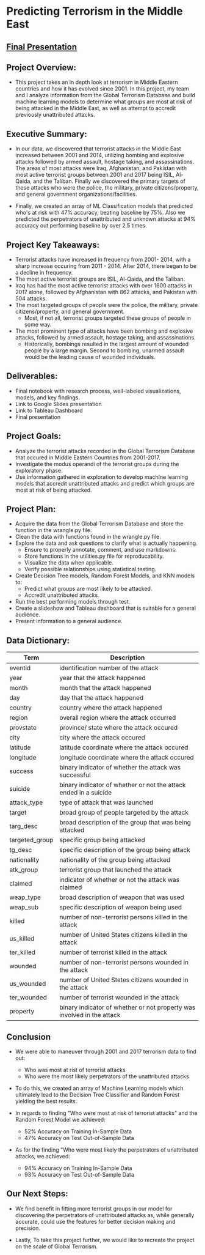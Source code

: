# Predicting Terrorism in the Middle East

## [Final Presentation ]([(https://public.tableau.com/app/profile/frederik.n.lindsey/viz/terrorism_attribution_captstone_viz/Predictors)]) 

## Project Overview: 
- This project takes an in depth look at terrorism in Middle Eastern countries and how it has evolved since 2001. In this project, my team and I analyze information from the Global Terrorism Database and build machine learning models to determine what groups are most at risk of being attacked in the Middle East, as well as attempt to accredit previously unattributed attacks.

## Executive Summary: 
- In our data, we discovered that terrorist attacks in the Middle East increased between 2001 and 2014, utilizing bombing and explosive attacks followed by armed assault, hostage taking, and assassinations. The areas of most attacks were Iraq, Afghanistan, and Pakistan with most active terrorist groups between 2001 and 2017 being ISIL, Al-Qaida, and the Taliban. Finally we discovered the primary targets of these attacks who were the police, the military, private citizens/property, and general government organizations/facilities.

- Finally, we created an array of ML Classification models that predicted who's at risk with 47% accuracy, beating baseline by 75%. Also we predicted the perpetrators of unattributed and unknown attacks at 94% accuracy out performing baseline by over 2.5 times.

## Project Key Takeaways: 
- Terrorist attacks have increased in frequency from 2001- 2014, with a sharp increase occuring from 2011 - 2014. After 2014, there began to be a decline in frequency.
- The most active terrorist groups are ISIL, Al-Qaida, and the Taliban.
- Iraq has had the most active terrorist attacks with over 1600 attacks in 2017 alone, followed by Afghanistan with 862 attacks, and Pakistan with 504 attacks.
- The most targeted groups of people were the police, the military, private citizens/property, and general government.
  - Most, if not all, terrorist groups targeted these groups of people in some way.
- The most prominent type of attacks have been bombing and explosive attacks, followed by armed assault, hostage taking, and assassinations.
  - Historically, bombings resulted in the largest amount of wounded people by a large margin. Second to bombing, unarmed assault would be the leading cause of wounded individuals.

## Deliverables: 
- Final notebook with research process, well-labeled visualizations, models, and key findings. 
- Link to Google Slides presentation
- Link to Tableau Dashboard
- Final presentation

## Project Goals: 
- Analyze the terrorist attacks recorded in the Global Terrorism Database that occured in Middle Eastern Countries from 2001-2017. 
- Investigate the modus operandi of the terrorist groups during the exploratory phase. 
-  Use information gathered in exploration to develop machine learning models that accredit unattributed attacks and predict which groups are most at risk of being attacked.

## Project Plan:
- Acquire the data from the Global Terrorism Database and store the function in the wrangle.py file. 
- Clean the data with functions found in the wrangle.py file. 
- Explore the data and ask questions to clarify what is actually happening. 
  - Ensure to properly annotate, comment, and use markdowns. 
  - Store functions in the utilities.py file for reproducability. 
  - Visualize the data when applicable. 
  - Verify possible relationships using statistical testing. 
- Create Decision Tree models, Random Forest Models, and KNN models to:
  - Predict what groups are most likely to be attacked.
  - Accredit unattributed attacks. 
- Run the best performing models through test. 
- Create a slideshow and Tableau dashboard that is suitable for a general audience. 
- Present information to a general audience. 

## Data Dictionary:
|Term | Description|
|---|---|
| eventid | identification number of the attack|
| year | year that the attack happened|
| month | month that the attack happened|
| day | day that the attack happened|
| country | country where the attack happened| 
| region | overall region where the attack occurred| 
| provstate | province/ state where the attack occured|
| city | city where the attack occured |
| latitude | latitude coordinate where the attack occured| 
| longitude| longitude coordinate where the attack occured| 
| success | binary indicator of whether the attack was successful|
| suicide | binary indicator of whether or not the attack ended in a suicide| 
| attack_type | type of attack that was launched|
| target | broad group of people targeted by the attack|
| targ_desc | broad description of the group that was being attacked|
| targeted_group | specific group being attacked|
| tg_desc | specific description of the group being attack|
| nationality | nationality of the group being attacked| 
| atk_group | terrorist group that launched the attack|
| claimed | indicator of whether or not the attack was claimed|
| weap_type | broad description of weapon that was used|
| weap_sub | specific description of weapon being used|
| killed | number of non-terrorist persons killed in the attack|
| us_killed | number of United States citizens killed in the attack|
| ter_killed | number of terrorist killed in the attack|
| wounded | number of non-terrorist persons wounded in the attack|
| us_wounded | number of United States citizens wounded in the attack|
| ter_wounded | number of terrorist wounded in the attack|
| property | binary indicator of whether or not property was involved in the attack|

## Conclusion
- We were able to maneuver through 2001 and 2017 terrorism data to find out:
  - Who was most at rist of terrorist attacks
  - Who were the most likely perpetrators of the unattributed attacks
- To do this, we created an array of Machine Learning models which ultimately lead to the Decision Tree Classifier and Random Forest yielding the best results. 

- In regards to finding "Who were most at risk of terrorist attacks" and the Random Forest Model we achieved:
  - 52% Accuracy on Training In-Sample Data
  - 47% Accuracy on Test Out-of-Sample Data

- As for the finding "Who were most likely the perpetrators of unattributed attacks, we achieved:
  - 94% Accuracy on Training In-Sample Data
  - 93% Accuracy on Test Out-of-Sample Data

## Our Next Steps:
  - We find benefit in fitting more terrorist groups in our model for discovering the perpetrators of unattributed attacks as, while generally accurate, could use the features for better decision making and precision. 

  - Lastly, To take this project further, we would like to recreate the project on the scale of Global Terrorism. 
